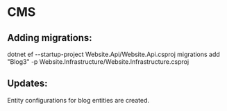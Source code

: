# CMS


## Adding migrations:
dotnet ef --startup-project Website.Api/Website.Api.csproj migrations add "Blog3" -p Website.Infrastructure/Website.Infrastructure.csproj


## Updates:  
Entity configurations for blog entities are created.  